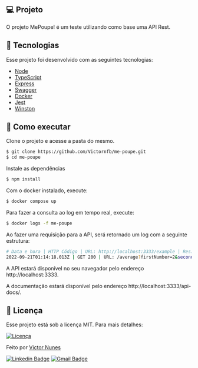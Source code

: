 ## 💻 Projeto

O projeto MePoupe! é um teste utilizando como base uma API Rest.

## 🧪 Tecnologias

Esse projeto foi desenvolvido com as seguintes tecnologias:

- [Node](https://nodejs.org/en/)
- [TypeScript](https://www.typescriptlang.org/)
- [Express](https://expressjs.com/pt-br/)
- [Swagger](https://swagger.io/)
- [Docker](https://www.docker.com/)
- [Jest](https://jestjs.io/)
- [Winston](https://github.com/winstonjs/winston)

## 🚀 Como executar

Clone o projeto e acesse a pasta do mesmo.

```bash
$ git clone https://github.com/Victornfb/me-poupe.git
$ cd me-poupe
```

Instale as dependências

```bash
$ npm install
```

Com o docker instalado, execute:

```bash
$ docker compose up
```

Para fazer a consulta ao log em tempo real, execute:

```bash
$ docker logs -f me-poupe
```

Ao fazer uma requisição para a API, será retornado um log com a seguinte estrutura:

```bash
# Data e hora | HTTP Código | URL: http://localhost:3333/example | Res: {"message":"Esse é um exemplo"}
2022-09-21T01:14:18.013Z | GET 200 | URL: /average?firstNumber=2&secondNumber=4.9 | Res: {"average":3}
```

A API estará disponível no seu navegador pelo endereço http://localhost:3333.

A documentação estará disponível pelo endereço http://localhost:3333/api-docs/.

## 📝 Licença

Esse projeto está sob a licença MIT. Para mais detalhes:

<a href="https://opensource.org/licenses/MIT" target="_blank"><img alt="Licença" src="https://img.shields.io/badge/license-MIT-0a66c2?style=flat-square"></a>

Feito por [Victor Nunes](https://victornfb.com.br/)

[![Linkedin Badge](https://img.shields.io/badge/-Victor%20Nunes-0a66c2?style=flat-square&logo=Linkedin&logoColor=white&link=https://www.linkedin.com/in/victornfb/)](https://www.linkedin.com/in/victornfb/)
[![Gmail Badge](https://img.shields.io/badge/-victornfb@outlook.com-ea4435?style=flat-square&logo=Gmail&logoColor=white&link=mailto:victornfb@outlook.com)](mailto:victornfb@outlook.com)
